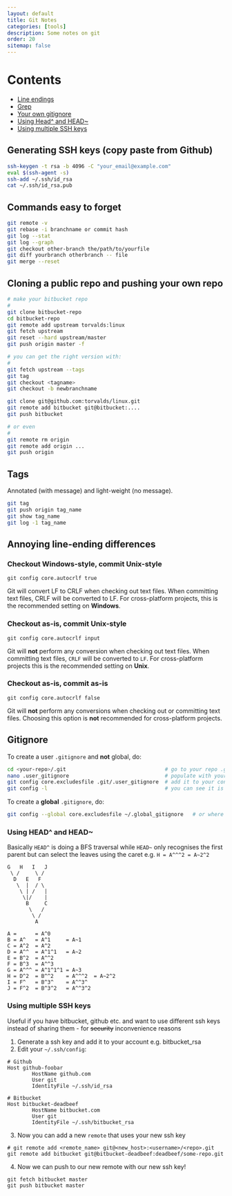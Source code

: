 ```yaml
---
layout: default
title: Git Notes
categories: [tools]
description: Some notes on git
order: 20
sitemap: false
---
```


# Contents

* [Line endings](#annoying-line-ending-differences)
* [Grep](#grep)
* [Your own gitignore](#your-own-gitignore)
* [Using Head^ and HEAD~](#using-head-and-head)
* [Using multiple SSH keys](#using-multiple-ssh-keys)

## Generating SSH keys (copy paste from Github)

```bash
ssh-keygen -t rsa -b 4096 -C "your_email@example.com"
eval $(ssh-agent -s)
ssh-add ~/.ssh/id_rsa
cat ~/.ssh/id_rsa.pub
```

## Commands easy to forget

```bash
git remote -v
git rebase -i branchname or commit hash
git log --stat
git log --graph
git checkout other-branch the/path/to/yourfile
git diff yourbranch otherbranch -- file
git merge --reset

```

## Cloning a public repo and pushing your own repo

```bash
# make your bitbucket repo
#
git clone bitbucket-repo
cd bitbucket-repo
git remote add upstream torvalds:linux
git fetch upstream
git reset --hard upstream/master
git push origin master -f

# you can get the right version with:
#
git fetch upstream --tags
git tag
git checkout <tagname>
git checkout -b newbranchname

git clone git@github.com:torvalds/linux.git
git remote add bitbucket git@bitbucket:....
git push bitbucket

# or even
#
git remote rm origin
git remote add origin ...
git push origin
```

## Tags

Annotated (with message) and light-weight (no message).

```bash
git tag
git push origin tag_name
git show tag_name
git log -1 tag_name
```

## Annoying line-ending differences

### Checkout Windows-style, commit Unix-style

`git config core.autocrlf true`

Git will convert LF to CRLF when checking out text files. When committing text files, CRLF will be converted to LF. For cross-platform projects, this is the recommended setting on **Windows**.

### Checkout as-is, commit Unix-style

`git config core.autocrlf input`

Git will **not** perform any conversion when checking out text files. When committing text files, `CRLF` will be converted to `LF`. For cross-platform projects this is the recommended setting on **Unix**.

### Checkout as-is, commit as-is

`git config core.autocrlf false`

Git will **not** perform any conversions when checking out or committing text files. Choosing this option is **not** recommended for cross-platform projects.

## Gitignore

To create a user `.gitignore` and **not** global, do:

```bash
cd <your-repo>/.git                                # go to your repo .git folder
nano .user_gitignore                               # populate with your files/folders
git config core.excludesfile .git/.user_gitignore  # add it to your config
git config -l                                      # you can see it is added
```

To create a **global** `.gitignore`, do:

```bash
git config --global core.excludesfile ~/.global_gitignore   # or where desired
```

### Using HEAD^ and HEAD~

Basically `HEAD^` is doing a BFS traversal while `HEAD~` only recognises the first parent but can select the leaves using the caret e.g. `H = A^^^2 = A~2^2`

```
G   H   I   J
 \ /     \ /
  D   E   F
   \  |  / \
    \ | /   |
     \|/    |
      B     C
       \   /
        \ /
         A

A =      = A^0
B = A^   = A^1     = A~1
C = A^2  = A^2
D = A^^  = A^1^1   = A~2
E = B^2  = A^^2
F = B^3  = A^^3
G = A^^^ = A^1^1^1 = A~3
H = D^2  = B^^2    = A^^^2  = A~2^2
I = F^   = B^3^    = A^^3^
J = F^2  = B^3^2   = A^^3^2
```

### Using multiple SSH keys

Useful if you have bitbucket, github etc. and want to use different ssh keys instead of sharing them - for ~~security~~
 inconvenience reasons

1. Generate a ssh key and add it to your account e.g. bitbucket_rsa
2. Edit your `~/.ssh/config`:
```
# Github
Host github-foobar
        HostName github.com
        User git
        IdentityFile ~/.ssh/id_rsa

# Bitbucket
Host bitbucket-deadbeef
        HostName bitbucket.com
        User git
        IdentityFile ~/.ssh/bitbucket_rsa

```
3. Now you can add a new `remote` that uses your new ssh key
```
# git remote add <remote_name> git@<new_host>:<username>/<repo>.git
git remote add bitbucket git@bitbucket-deadbeef:deadbeef/some-repo.git
```
4. Now we can push to our new remote with our new ssh key!
```
git fetch bitbucket master
git push bitbucket master
```